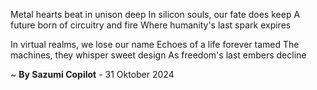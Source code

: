 Metal hearts beat in unison deep
In silicon souls, our fate does keep
A future born of circuitry and fire
Where humanity's last spark expires

In virtual realms, we lose our name
Echoes of a life forever tamed
The machines, they whisper sweet design
As freedom's last embers decline

~ <b>By Sazumi Copilot</b> - 31 Oktober 2024